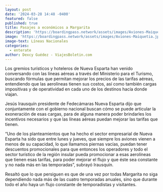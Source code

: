 ```yaml
---
layout: post
date: '2024-03-28 14:48 -0400'
featured: false
published: true
title: Pasajes a económicos a Margarita
description: 'https://boardingpass.network/assets/images/Aviones-Maiquetia.jpg'
image: 'https://boardingpass.network/assets/images/Aviones-Maiquetia.jpg'
image-text: Líneas Nacionales
categories:
  - enterate
author: Dexcy Guédez - ViajesBoletin.com
---
```

Los gremios turísticos y hoteleros de Nueva Esparta han venido conversando con las líneas aéreas a través del Ministerio para el Turismo, buscando fórmulas que permitan mejorar los precios de las tarifas aéreas, entendiendo que las aerolíneas tienen sus costos, así como también cargas impositivas y de operatividad en cada uno de los destinos hacía donde viajan.

Jesús Irausquín presidente de Fedecámaras Nueva Esparta dijo que conjuntamente con el gobierno nacional buscan cómo se puede articular la exoneración de esas cargas, para de alguna manera poder brindarles los incentivos necesarios y que las líneas aéreas puedan mejorar las tarifas que tienen.

“Uno de los planteamientos que ha hecho el sector empresarial de Nueva Esparta ha sido que entre lunes y jueves, que siempre los aviones vienen a menos de su capacidad, lo que llamamos piernas vacías, puedan tener descuentos promocionales para que entonces los operadores y todo el sector turístico de la región insular pueda promocionar a esas aerolíneas que tienen esas tarifas, para poder mejorar el flujo y que éste sea constante y no nada más en las temporadas”, subrayó Irausquín.

Resaltó que lo que persiguen es que de una vez por todas Margarita no siga dependiendo nada más de las cuatro temporadas anuales, sino que durante todo el año haya un flujo constante de temporadistas y visitantes.
